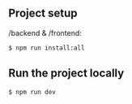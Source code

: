 ## Project setup
/backend & /frontend: 
```bash
$ npm run install:all
```
## Run the project locally
```bash
$ npm run dev
```